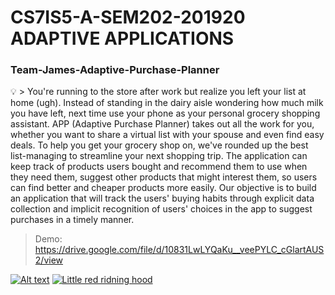 # CS7IS5-A-SEM202-201920 ADAPTIVE APPLICATIONS

### Team-James-Adaptive-Purchase-Planner

:bulb:  > You're running to the store after work but realize you left your list at home (ugh). Instead of standing in the dairy aisle wondering how much milk you have left, next time use your phone as your personal grocery shopping assistant. APP (Adaptive Purchase Planner) takes out all the work for you, whether you want to share a virtual list with your spouse and even find easy deals. To help you get your grocery shop on, we've rounded up the best list-managing to streamline your next shopping trip.
The application can keep track of products users bought and recommend them to use when they need them, suggest other products that might interest them, so users can find better and cheaper products more easily.
Our objective is to build an application that will track the users' buying habits through explicit data collection and implicit recognition of users' choices in the app to suggest purchases in a timely manner.


> Demo: https://drive.google.com/file/d/10831LwLYQaKu__veePYLC_cGlartAUS2/view

[![Alt text](https://img.youtube.com/vi/VID/0.jpg)](https://www.youtube.com/watch?v=VID)
[![Little red ridning hood](http://i.imgur.com/7YTMFQp.png)](https://drive.google.com/file/d/10831LwLYQaKu__veePYLC_cGlartAUS2/view "Little red riding hood - Click to Watch!")

